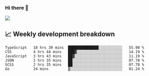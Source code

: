 ### Hi there 👋
<img align="center" src="https://github-readme-stats.vercel.app/api?username=Tumao727&show_icons=true&hide_title=true&theme=dracula" />


## 📈 Weekly development breakdown
<!--START_SECTION:waka-->

```text
TypeScript   18 hrs 39 mins  ██████████████░░░░░░░░░░░   55.90 %
CSS          4 hrs 44 mins   ███▓░░░░░░░░░░░░░░░░░░░░░   14.19 %
JavaScript   3 hrs 43 mins   ██▓░░░░░░░░░░░░░░░░░░░░░░   11.19 %
JSON         2 hrs 35 mins   ██░░░░░░░░░░░░░░░░░░░░░░░   07.78 %
SCSS         2 hrs 35 mins   ██░░░░░░░░░░░░░░░░░░░░░░░   07.78 %
Go           24 mins         ▒░░░░░░░░░░░░░░░░░░░░░░░░   01.24 %
```

<!--END_SECTION:waka-->